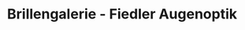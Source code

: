 ---
title: "Brillengalerie - Fiedler Augenoptik"
url: /zwickau/brillengalerie-fiedler-augenoptik/
shop: Optiker
---
